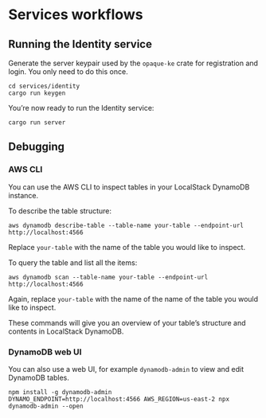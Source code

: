 # Services workflows

## Running the Identity service

Generate the server keypair used by the `opaque-ke` crate for registration and login. You only need to do this once.

```
cd services/identity
cargo run keygen
```

You’re now ready to run the Identity service:

```
cargo run server
```

## Debugging

### AWS CLI

You can use the AWS CLI to inspect tables in your LocalStack DynamoDB instance.

To describe the table structure:

```
aws dynamodb describe-table --table-name your-table --endpoint-url http://localhost:4566
```

Replace `your-table` with the name of the table you would like to inspect.

To query the table and list all the items:

```
aws dynamodb scan --table-name your-table --endpoint-url http://localhost:4566
```

Again, replace `your-table` with the name of the name of the table you would like to inspect.

These commands will give you an overview of your table’s structure and contents in LocalStack DynamoDB.

### DynamoDB web UI

You can also use a web UI, for example `dynamodb-admin` to view and edit DynamoDB tables.

```
npm install -g dynamodb-admin
DYNAMO_ENDPOINT=http://localhost:4566 AWS_REGION=us-east-2 npx dynamodb-admin --open
```
